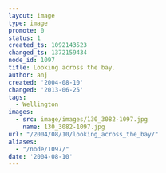 ```yaml
---
layout: image
type: image
promote: 0
status: 1
created_ts: 1092143523
changed_ts: 1372159434
node_id: 1097
title: Looking across the bay.
author: anj
created: '2004-08-10'
changed: '2013-06-25'
tags:
  - Wellington
images:
  - src: image/images/130_3082-1097.jpg
    name: 130_3082-1097.jpg
url: "/2004/08/10/looking_across_the_bay/"
aliases:
  - "/node/1097/"
date: '2004-08-10'
---
```


